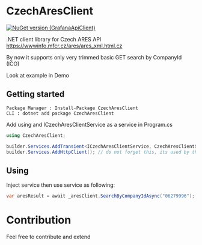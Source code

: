 # CzechAresClient
[![NuGet version (GrafanaApiClient)](https://img.shields.io/nuget/v/CzechAresClient)](https://www.nuget.org/packages/CzechAresClient)


.NET client library for Czech ARES API https://wwwinfo.mfcr.cz/ares/ares_xml.html.cz

By now it supports only very trimmed basic GET search by CompanyId (IČO)

Look at example in Demo

## Getting started

   ```
   Package Manager : Install-Package CzechAresClient
   CLI : dotnet add package CzechAresClient
   ```
Add using and ICzechAresClientService as a service in Program.cs 

   ```csharp
   using CzechAresClient;
   ```

   ```csharp
   builder.Services.AddTransient<ICzechAresClientService, CzechAresClientService>();
   builder.Services.AddHttpClient(); // do not forget this, its used by the lib
   ```
## Using
Inject service then use service as following:

   ```csharp
   var aresResult = await _aresClient.SearchByCompanyIdAsync("06279996"); // Search by IČO
   ```
   
   
   
 # Contribution
 Feel free to contribute and extend
